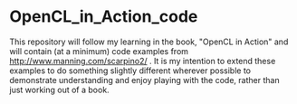 OpenCL_in_Action_code
=====================

This repository will follow my learning in the book, "OpenCL in Action" and will contain (at a minimum) 
code examples from http://www.manning.com/scarpino2/ . It is my intention to extend these examples to do 
something slightly different wherever possible to demonstrate understanding and enjoy playing with the code, 
rather than just working out of a book.
